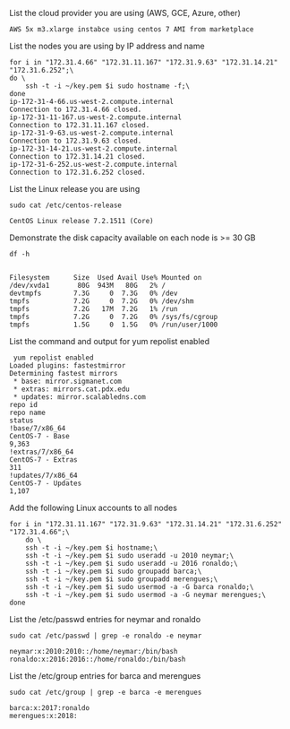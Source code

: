 List the cloud provider you are using (AWS, GCE, Azure, other)
```
AWS 5x m3.xlarge instabce using centos 7 AMI from marketplace
```

List the nodes you are using by IP address and name
```
for i in "172.31.4.66" "172.31.11.167" "172.31.9.63" "172.31.14.21" "172.31.6.252";\
do \
	ssh -t -i ~/key.pem $i sudo hostname -f;\
done
ip-172-31-4-66.us-west-2.compute.internal
Connection to 172.31.4.66 closed.
ip-172-31-11-167.us-west-2.compute.internal
Connection to 172.31.11.167 closed.
ip-172-31-9-63.us-west-2.compute.internal
Connection to 172.31.9.63 closed.
ip-172-31-14-21.us-west-2.compute.internal
Connection to 172.31.14.21 closed.
ip-172-31-6-252.us-west-2.compute.internal
Connection to 172.31.6.252 closed.
```
List the Linux release you are using
```
sudo cat /etc/centos-release

CentOS Linux release 7.2.1511 (Core)
```
Demonstrate the disk capacity available on each node is >= 30 GB

```
df -h
 
 
Filesystem      Size  Used Avail Use% Mounted on
/dev/xvda1       80G  943M   80G   2% /
devtmpfs        7.3G     0  7.3G   0% /dev
tmpfs           7.2G     0  7.2G   0% /dev/shm
tmpfs           7.2G   17M  7.2G   1% /run
tmpfs           7.2G     0  7.2G   0% /sys/fs/cgroup
tmpfs           1.5G     0  1.5G   0% /run/user/1000

```
List the command and output for yum repolist enabled

```
 yum repolist enabled
Loaded plugins: fastestmirror
Determining fastest mirrors
 * base: mirror.sigmanet.com
 * extras: mirrors.cat.pdx.edu
 * updates: mirror.scalabledns.com
repo id                                                                                               repo name                                                                                              status
!base/7/x86_64                                                                                        CentOS-7 - Base                                                                                        9,363
!extras/7/x86_64                                                                                      CentOS-7 - Extras                                                                                        311
!updates/7/x86_64                                                                                     CentOS-7 - Updates                                                                                     1,107

```



Add the following Linux accounts to all nodes
```
for i in "172.31.11.167" "172.31.9.63" "172.31.14.21" "172.31.6.252" "172.31.4.66";\
	do \
	ssh -t -i ~/key.pem $i hostname;\
	ssh -t -i ~/key.pem $i sudo useradd -u 2010 neymar;\
	ssh -t -i ~/key.pem $i sudo useradd -u 2016 ronaldo;\
	ssh -t -i ~/key.pem $i sudo groupadd barca;\
	ssh -t -i ~/key.pem $i sudo groupadd merengues;\
	ssh -t -i ~/key.pem $i sudo usermod -a -G barca ronaldo;\
	ssh -t -i ~/key.pem $i sudo usermod -a -G neymar merengues;\
done
```


List the /etc/passwd entries for neymar and ronaldo
```
sudo cat /etc/passwd | grep -e ronaldo -e neymar

neymar:x:2010:2010::/home/neymar:/bin/bash
ronaldo:x:2016:2016::/home/ronaldo:/bin/bash

```
List the /etc/group entries for barca and merengues
```
sudo cat /etc/group | grep -e barca -e merengues

barca:x:2017:ronaldo
merengues:x:2018:

```


